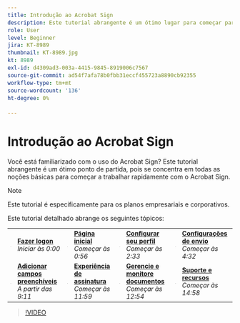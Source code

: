 ```yaml
---
title: Introdução ao Acrobat Sign
description: Este tutorial abrangente é um ótimo lugar para começar para novos remetentes no Adobe Sign
role: User
level: Beginner
jira: KT-8989
thumbnail: KT-8989.jpg
kt: 8989
exl-id: d4309ad3-003a-4415-9845-8919006c7567
source-git-commit: ad54f7afa78b0fbb31eccf455723a8890cb92355
workflow-type: tm+mt
source-wordcount: '136'
ht-degree: 0%

---
```


# Introdução ao Acrobat Sign

Você está familiarizado com o uso do Acrobat Sign? Este tutorial abrangente é um ótimo ponto de partida, pois se concentra em todas as noções básicas para começar a trabalhar rapidamente com o Acrobat Sign.

>[!NOTE]
>
>Este tutorial é especificamente para os planos empresariais e corporativos.

Este tutorial detalhado abrange os seguintes tópicos:

<table style="table-layout:auto">
<tr>
  <td>
    <a href="https://video.tv.adobe.com/v/337151?hidetitle=true">
      <img alt="Avançar imagem rapidamente" src="../assets/Stepforward_18.png" />
    </a>
  </td>
  <td>
     <a href="https://video.tv.adobe.com/v/337151?hidetitle=true"><strong>Fazer logon</strong></a>
         <br>
        <em>Iniciar às 0:00</em>
    </td>
     <td>
    <a href="https://video.tv.adobe.com/v/337151/?autoplay=true&t=56">
      <img alt="Avançar imagem rapidamente" src="../assets/Stepforward_18.png" />
    </a>
  </td>
  <td>
     <a href="https://video.tv.adobe.com/v/337151/?autoplay=true&t=56"><strong>Página inicial</strong></a>
         <br>
        <em>Começar às 0:56</em>
    </td>
    <td>
    <a href="https://video.tv.adobe.com/v/337151/?autoplay=true&t=153">
      <img alt="Avançar imagem rapidamente" src="../assets/Stepforward_18.png" />
    </a>
  </td>
  <td>
     <a href="https://video.tv.adobe.com/v/337151/?autoplay=true&t=153"><strong>Configurar seu perfil</strong></a>
        <br>
        <em>Começar às 2:33</em>
    </td>
    <td>
    <a href="https://video.tv.adobe.com/v/337151/?autoplay=true&t=272">
      <img alt="Avançar imagem rapidamente" src="../assets/Stepforward_18.png" />
    </a>
  </td>
  <td>
     <a href="https://video.tv.adobe.com/v/337151/?autoplay=true&t=272"><strong>Configurações de envio</strong></a>
        <br>
        <em>Começar às 4:32</em>
    </td>
  </tr>
  <tr>
    <td>
    <a href="https://video.tv.adobe.com/v/337151/?autoplay=true&t=551">
      <img alt="Avançar imagem rapidamente" src="../assets/Stepforward_18.png" />
    </a>
  </td>
  <td>
     <a href="https://video.tv.adobe.com/v/337151/?autoplay=true&t=551"><strong>Adicionar campos preenchíveis</strong></a>
         <br>
        <em>A partir das 9:11</em>
    </td>
    <td>
    <a href="https://video.tv.adobe.com/v/337151/?autoplay=true&t=719">
      <img alt="Avançar imagem rapidamente" src="../assets/Stepforward_18.png" />
    </a>
  </td>
  <td>
     <a href="https://video.tv.adobe.com/v/337151/?autoplay=true&t=719"><strong>Experiência de assinatura</strong></a>
        <br>
        <em>Começar às 11:59</em>
    </td>
    <td>
    <a href="https://video.tv.adobe.com/v/337151/?autoplay=true&t=774">
      <img alt="Avançar imagem rapidamente" src="../assets/Stepforward_18.png" />
    </a>
  </td>
  <td>
     <a href="https://video.tv.adobe.com/v/337151/?autoplay=true&t=774"><strong>Gerencie e monitore documentos</strong></a>
        <br>
        <em>Começar às 12:54</em>
    </td>
    <td>
    <a href="https://video.tv.adobe.com/v/337151/?autoplay=true&t=898">
      <img alt="Avançar imagem rapidamente" src="../assets/Stepforward_18.png" />
    </a>
  </td>
  <td>
     <a href="https://video.tv.adobe.com/v/337151/?autoplay=true&t=898"><strong>Suporte e recursos</strong></a>
        <br>
        <em>Começar às 14:58</em>
    </td>
  </tr>
  </table>

>[!VIDEO](https://video.tv.adobe.com/v/337151?hidetitle=true)
